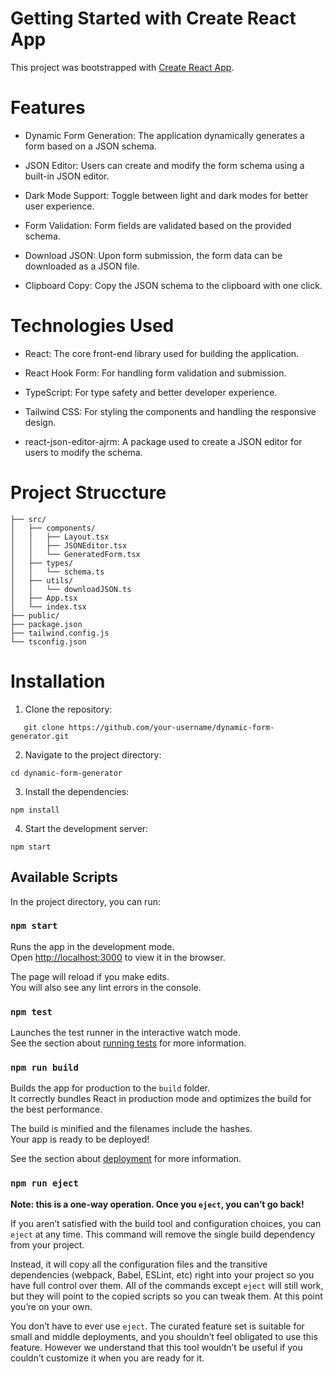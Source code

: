 # Getting Started with Create React App

This project was bootstrapped with [Create React App](https://github.com/facebook/create-react-app).

# Features
* Dynamic Form Generation: The application dynamically generates a form based on a JSON schema.

* JSON Editor: Users can create and modify the form schema using a built-in JSON editor.

* Dark Mode Support: Toggle between light and dark modes for better user experience.

* Form Validation: Form fields are validated based on the provided schema.

* Download JSON: Upon form submission, the form data can be downloaded as a JSON file.

* Clipboard Copy: Copy the JSON schema to the clipboard with one click.

# Technologies Used
* React: The core front-end library used for building the application.
  
* React Hook Form: For handling form validation and submission.

* TypeScript: For type safety and better developer experience.

* Tailwind CSS: For styling the components and handling the responsive design.

* react-json-editor-ajrm: A package used to create a JSON editor for users to modify the schema.

# Project Struccture
```
├── src/
│   ├── components/
│   │   ├── Layout.tsx
│   │   ├── JSONEditor.tsx
│   │   └── GeneratedForm.tsx
│   ├── types/
│   │   └── schema.ts
│   ├── utils/
│   │   └── downloadJSON.ts
│   ├── App.tsx
│   └── index.tsx
├── public/
├── package.json
├── tailwind.config.js
└── tsconfig.json
```
# Installation

1. Clone the repository:
```
   git clone https://github.com/your-username/dynamic-form-generator.git
```

2. Navigate to the project directory:
```
cd dynamic-form-generator

```
3. Install the dependencies:
```
npm install

```
4. Start the development server:
```
npm start
```
## Available Scripts

In the project directory, you can run:

### `npm start`

Runs the app in the development mode.\
Open [http://localhost:3000](http://localhost:3000) to view it in the browser.

The page will reload if you make edits.\
You will also see any lint errors in the console.

### `npm test`

Launches the test runner in the interactive watch mode.\
See the section about [running tests](https://facebook.github.io/create-react-app/docs/running-tests) for more information.

### `npm run build`

Builds the app for production to the `build` folder.\
It correctly bundles React in production mode and optimizes the build for the best performance.

The build is minified and the filenames include the hashes.\
Your app is ready to be deployed!

See the section about [deployment](https://facebook.github.io/create-react-app/docs/deployment) for more information.

### `npm run eject`

**Note: this is a one-way operation. Once you `eject`, you can’t go back!**

If you aren’t satisfied with the build tool and configuration choices, you can `eject` at any time. This command will remove the single build dependency from your project.

Instead, it will copy all the configuration files and the transitive dependencies (webpack, Babel, ESLint, etc) right into your project so you have full control over them. All of the commands except `eject` will still work, but they will point to the copied scripts so you can tweak them. At this point you’re on your own.

You don’t have to ever use `eject`. The curated feature set is suitable for small and middle deployments, and you shouldn’t feel obligated to use this feature. However we understand that this tool wouldn’t be useful if you couldn’t customize it when you are ready for it.

